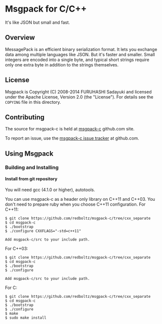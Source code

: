 # Msgpack for C/C++

It's like JSON but small and fast.


## Overview

MessagePack is an efficient binary serialization format. It lets you exchange data among multiple languages like JSON. But it's faster and smaller. Small integers are encoded into a single byte, and typical short strings require only one extra byte in addition to the strings themselves.


## License

Msgpack is Copyright (C) 2008-2014 FURUHASHI Sadayuki and licensed under the Apache License, Version 2.0 (the "License"). For details see the `COPYING` file in this directory.


## Contributing

The source for msgpack-c is held at [msgpack-c](https://github.com/msgpack/msgpack-c) github.com site.

To report an issue, use the [msgpack-c issue tracker](https://github.com/msgpack/msgpack-c/issues) at github.com.


## Using Msgpack

### Building and Installing

#### Install from git repository

You will need gcc (4.1.0 or higher), autotools.

You can use msgpack-c as a header only library on C++11 and C++03.
You don't need to prepare ruby when you choose C++11 configuration.
For C++11:
```
$ git clone https://github.com/redboltz/msgpack-c/tree/cxx_separate
$ cd msgpack-c
$ ./bootstrap
$ ./configure CXXFLAGS="-std=c++11"

Add msgpack-c/src to your include path.
```

For C++03:
```
$ git clone https://github.com/redboltz/msgpack-c/tree/cxx_separate
$ cd msgpack-c
$ ./bootstrap
$ ./configure

Add msgpack-c/src to your include path.
```

For C:
```
$ git clone https://github.com/redboltz/msgpack-c/tree/cxx_separate
$ cd msgpack-c
$ ./bootstrap
$ ./configure
$ make
$ sudo make install
```
